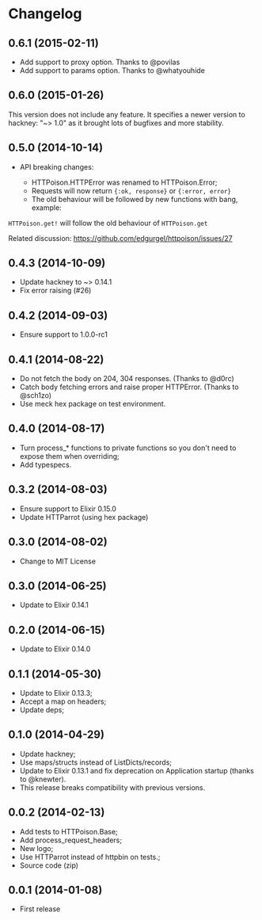 # Changelog

## 0.6.1 (2015-02-11)

* Add support to proxy option. Thanks to @povilas
* Add support to params option. Thanks to @whatyouhide

## 0.6.0 (2015-01-26)

This version does not include any feature. It specifies a newer version to hackney: "~> 1.0" as it brought lots of bugfixes and more stability.

## 0.5.0 (2014-10-14)

* API breaking changes:

  * HTTPoison.HTTPError was renamed to HTTPoison.Error;
  * Requests will now return `{:ok, response}` or `{:error, error}`
  * The old behaviour will be followed by new functions with bang, example:

`HTTPoison.get!` will follow the old behaviour of `HTTPoison.get`

Related discussion: https://github.com/edgurgel/httpoison/issues/27

## 0.4.3 (2014-10-09)

* Update hackney to ~> 0.14.1
* Fix error raising (#26)

## 0.4.2 (2014-09-03)

* Ensure support to 1.0.0-rc1

## 0.4.1 (2014-08-22)

* Do not fetch the body on 204, 304 responses. (Thanks to @d0rc)
* Catch body fetching errors and raise proper HTTPError. (Thanks to @sch1zo)
* Use meck hex package on test environment.

## 0.4.0 (2014-08-17)

* Turn process_* functions to private functions so you don't need to expose them when overriding;
* Add typespecs.

## 0.3.2 (2014-08-03)

* Ensure support to Elixir 0.15.0
* Update HTTParrot (using hex package)

## 0.3.0 (2014-08-02)

* Change to MIT License

## 0.3.0 (2014-06-25)

* Update to Elixir 0.14.1

## 0.2.0 (2014-06-15)

* Update to Elixir 0.14.0

## 0.1.1 (2014-05-30)

* Update to Elixir 0.13.3;
* Accept a map on headers;
* Update deps;

## 0.1.0 (2014-04-29)

* Update hackney;
* Use maps/structs instead of ListDicts/records;
* Update to Elixir 0.13.1 and fix deprecation on Application startup (thanks to @knewter).
* This release breaks compatibility with previous versions.

## 0.0.2 (2014-02-13)

* Add tests to HTTPoison.Base;
* Add process_request_headers;
* New logo;
* Use HTTParrot instead of httpbin on tests.;
* Source code (zip)

## 0.0.1 (2014-01-08)

* First release
